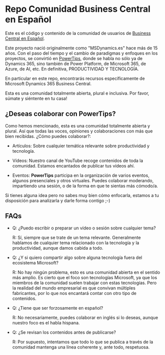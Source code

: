 # Repo Comunidad Business Central en Español

Este es el código y contenido de la comunidad de usuarios de [Business Central en Español](https://https://t.me/BCesp). 

Este proyecto nació originalmente como "MSDynamics.es" hace más de 15 años. Con el paso del tiempo y el cambio de paradigmas y enfoques en los proyectos, se convirtió en [PowerTips](https://PowerTips.es), donde se habla no sólo ya de Dynamics 365, sino también de Power Platform, de Microsoft 365, de Azure, de AI, etc. En definitiva, PRODUCTIVIDAD Y TECNOLOGÍA.

En particular en este repo, encontrarás recursos específicamente de Microsoft Dynamics 365 Business Central.

Esta es una comunidad totalmente abierta, plural e inclusiva. Por favor, súmate y siéntente en tu casa! 

## ¿Deseas colaborar con PowerTips?

Como hemos mencionado, esta es una comunidad totalmente abierta y plural. Así que todas las voces, opiniones y colaboraciones con más que bien recibidas. ¿Cómo puedes colaborar?:

- Artículos: Sobre cualquier temática relevante sobre productividad y tecnología.

- Vídeos: Nuestro canal de YouTube recoge contenidos de toda la comunidad. Estamos encantados de publicar tus vídeos ahí.

- Eventos: **PowerTips** participa en la organización de varios eventos, algunos presenciales y otros virtuales. Puedes colaborar moderando, impartiendo una sesión, o de la forma en que te sientas más cómodo/a.

Si tienes alguna idea pero no sabes muy bien cómo enfocarla, estamos a tu disposición para analizarla y darle forma contigo ;-) 



## FAQs

- Q: ¿Puedo escribir o preparar un vídeo o sesión sobre cualquier tema?

    R: Sí, siempre que se trate de un tema relevante. Generalmente hablamos de cualquier tema relacionado con la tecnología y la productividad, aunque damos cabida a todo.

- Q: ¿Y si quiero compartir algo sobre alguna tecnología fuera del ecosistema Microsoft?

    R: No hay ningún problema, esto es una comunidad abierta en el sentido más amplio. Es cierto que el foco son tecnologías Microsoft, ya que los miembros de la comunidad suelen trabajar con estas tecnologías. Pero la realidad del mundo empresarial es que convivan múltiples fabricantes, por lo que nos encantará contar con otro tipo de contenidos.

- Q: ¿Tiene que ser forzosamente en español?

    R: No necesariamente, puedes colaborar en inglés si lo deseas, aunque nuestro foco es el habla hispana.

- Q: ¿Se revisan los contenidos antes de publicarse?

    R: Por supuesto, intentamos que todo lo que se publica a través de la comunidad mantenga una línea coherente y, ante todo, respetuosa.